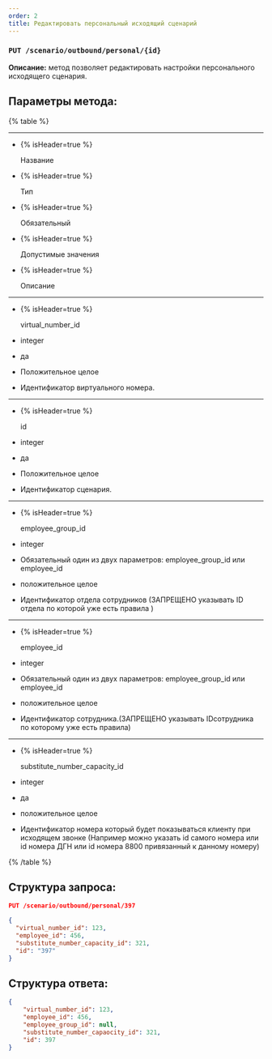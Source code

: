 ```yaml
---
order: 2
title: Редактировать персональный исходящий сценарий
---
```


### `PUT /scenario/outbound/personal/{id}`

**Описание:** метод позволяет редактировать настройки персонального исходящего сценария.

## Параметры метода:

{% table %}

---

*  {% isHeader=true %}

   Название

*  {% isHeader=true %}

   Тип

*  {% isHeader=true %}

   Обязательный

*  {% isHeader=true %}

   Допустимые значения

*  {% isHeader=true %}

   Описание

---

*  {% isHeader=true %}

   virtual_number_id

*  integer

*  да

*  Положительное целое

*  Идентификатор виртуального номера.

---

*  {% isHeader=true %}

   id

*  integer

*  да

*  Положительное целое

*  Идентификатор сценария.

---

*  {% isHeader=true %}

   employee_group_id

*  integer

*  Обязательный один из двух параметров: employee_group_id или employee_id

*  положительное целое

*  Идентификатор отдела сотрудников (ЗАПРЕЩЕНО указывать ID отдела по которой уже есть правила )

---

*  {% isHeader=true %}

   employee_id

*  integer

*  Обязательный один из двух параметров: employee_group_id или employee_id

*  положительное целое

*  Идентификатор сотрудника.(ЗАПРЕЩЕНО указывать IDсотрудника по которому уже есть правила)

---

*  {% isHeader=true %}

   substitute_number_capacity_id

*  integer

*  да

*  положительное целое

*  Идентификатор номера который будет показываться клиенту при исходящем звонке (Например можно указать id самого номера или id номера ДГН или id номера 8800 привязанный к данному номеру)

{% /table %}

## Структура запроса:

```json
PUT /scenario/outbound/personal/397

{
  "virtual_number_id": 123,
  "employee_id": 456,
  "substitute_number_capacity_id": 321,
  "id": "397"
}
```

## Структура ответа:

```json
{
    "virtual_number_id": 123,
    "employee_id": 456,
    "employee_group_id": null,
    "substitute_number_capaоcity_id": 321,
    "id": 397
}
```